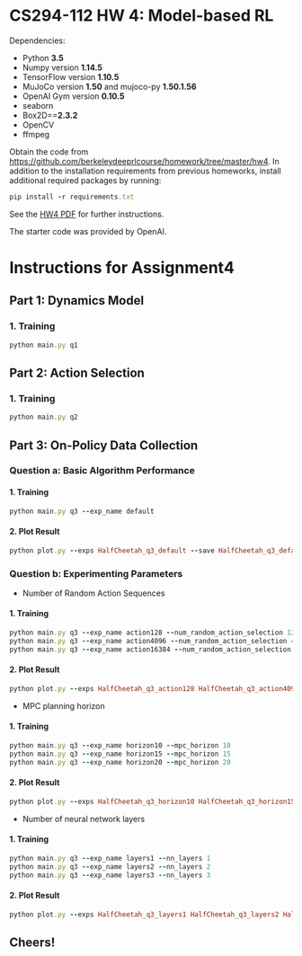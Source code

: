 # CS294-112 HW 4: Model-based RL

Dependencies:
 * Python **3.5**
 * Numpy version **1.14.5**
 * TensorFlow version **1.10.5**
 * MuJoCo version **1.50** and mujoco-py **1.50.1.56**
 * OpenAI Gym version **0.10.5**
 * seaborn
 * Box2D==**2.3.2**
 * OpenCV
 * ffmpeg

Obtain the code from https://github.com/berkeleydeeprlcourse/homework/tree/master/hw4. In addition to the installation requirements from previous homeworks, install additional required packages by running:
```rubypip install -r requirements.txt
```

See the [HW4 PDF](http://rail.eecs.berkeley.edu/deeprlcourse/static/homeworks/hw4.pdf) for further instructions.

The starter code was provided by OpenAI.

# Instructions for Assignment4
## Part 1: Dynamics Model

### 1. Training 

```ruby
python main.py q1
```


## Part 2: Action Selection
### 1. Training

```ruby
python main.py q2
```

## Part 3: On-Policy Data Collection

### Question a: Basic Algorithm Performance
#### 1. Training

```ruby
python main.py q3 --exp_name default
```
#### 2. Plot Result

```ruby
python plot.py --exps HalfCheetah_q3_default --save HalfCheetah_q3_default
```

### Question b: Experimenting Parameters

- Number of Random Action Sequences

#### 1. Training

```ruby
python main.py q3 --exp_name action128 --num_random_action_selection 128
python main.py q3 --exp_name action4096 --num_random_action_selection 4096
python main.py q3 --exp_name action16384 --num_random_action_selection 16384
```
#### 2. Plot Result

```ruby
python plot.py --exps HalfCheetah_q3_action128 HalfCheetah_q3_action4096 HalfCheetah_q3_action16384 --save HalfCheetah_q3_actions
```

- MPC planning horizon

#### 1. Training

```ruby
python main.py q3 --exp_name horizon10 --mpc_horizon 10
python main.py q3 --exp_name horizon15 --mpc_horizon 15
python main.py q3 --exp_name horizon20 --mpc_horizon 20
```
#### 2. Plot Result

```ruby
python plot.py --exps HalfCheetah_q3_horizon10 HalfCheetah_q3_horizon15 HalfCheetah_q3_horizon20 --save HalfCheetah_q3_mpc_horizon
```

- Number of neural network layers

#### 1. Training

```ruby
python main.py q3 --exp_name layers1 --nn_layers 1
python main.py q3 --exp_name layers2 --nn_layers 2
python main.py q3 --exp_name layers3 --nn_layers 3
```
#### 2. Plot Result

```ruby
python plot.py --exps HalfCheetah_q3_layers1 HalfCheetah_q3_layers2 HalfCheetah_q3_layers3 --save HalfCheetah_q3_nn_layers
```



## Cheers!